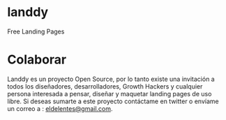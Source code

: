 # landdy
Free Landing Pages

# Colaborar

Landdy es un proyecto Open Source, por lo tanto existe una invitación a todos los diseñadores, desarrolladores, Growth Hackers y cualquier persona interesada a pensar, diseñar y maquetar landing pages de uso libre.
Si deseas sumarte a este proyecto contáctame en twitter o envíame un correo a : eldelentes@gmail.com.
